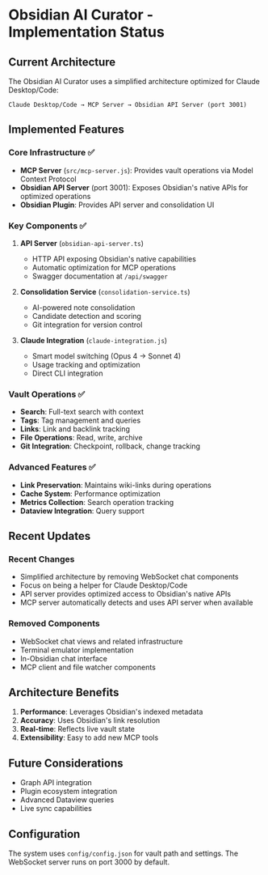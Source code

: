 # Obsidian AI Curator - Implementation Status

## Current Architecture

The Obsidian AI Curator uses a simplified architecture optimized for Claude Desktop/Code:

```
Claude Desktop/Code → MCP Server → Obsidian API Server (port 3001)
```

## Implemented Features

### Core Infrastructure ✅
- **MCP Server** (`src/mcp-server.js`): Provides vault operations via Model Context Protocol
- **Obsidian API Server** (port 3001): Exposes Obsidian's native APIs for optimized operations
- **Obsidian Plugin**: Provides API server and consolidation UI

### Key Components ✅

1. **API Server** (`obsidian-api-server.ts`)
   - HTTP API exposing Obsidian's native capabilities
   - Automatic optimization for MCP operations
   - Swagger documentation at `/api/swagger`

2. **Consolidation Service** (`consolidation-service.ts`)
   - AI-powered note consolidation
   - Candidate detection and scoring
   - Git integration for version control

4. **Claude Integration** (`claude-integration.js`)
   - Smart model switching (Opus 4 → Sonnet 4)
   - Usage tracking and optimization
   - Direct CLI integration

### Vault Operations ✅
- **Search**: Full-text search with context
- **Tags**: Tag management and queries
- **Links**: Link and backlink tracking
- **File Operations**: Read, write, archive
- **Git Integration**: Checkpoint, rollback, change tracking

### Advanced Features ✅
- **Link Preservation**: Maintains wiki-links during operations
- **Cache System**: Performance optimization
- **Metrics Collection**: Search operation tracking
- **Dataview Integration**: Query support

## Recent Updates

### Recent Changes
- Simplified architecture by removing WebSocket chat components
- Focus on being a helper for Claude Desktop/Code
- API server provides optimized access to Obsidian's native APIs
- MCP server automatically detects and uses API server when available

### Removed Components
- WebSocket chat views and related infrastructure
- Terminal emulator implementation
- In-Obsidian chat interface
- MCP client and file watcher components

## Architecture Benefits

1. **Performance**: Leverages Obsidian's indexed metadata
2. **Accuracy**: Uses Obsidian's link resolution
3. **Real-time**: Reflects live vault state
4. **Extensibility**: Easy to add new MCP tools

## Future Considerations

- Graph API integration
- Plugin ecosystem integration
- Advanced Dataview queries
- Live sync capabilities

## Configuration

The system uses `config/config.json` for vault path and settings. The WebSocket server runs on port 3000 by default.